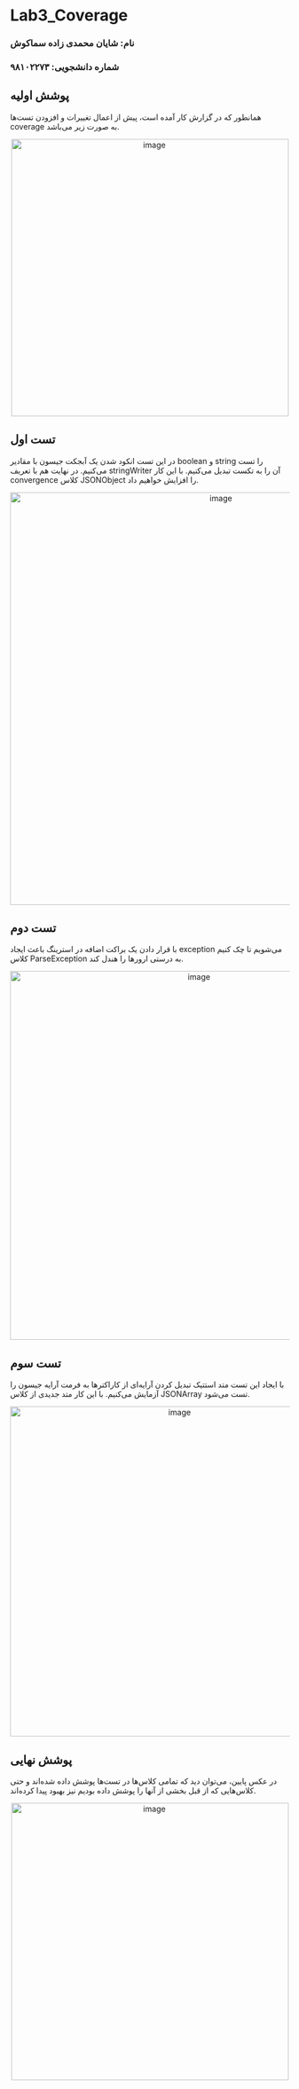 # Lab3_Coverage
### نام: شایان محمدی زاده سماکوش
### شماره دانشجویی: ۹۸۱۰۲۲۷۳
## پوشش اولیه
همانطور که در گزارش کار آمده است، پیش از اعمال تغییرات و افزودن تست‌ها coverage به صورت زیر می‌باشد.

<p align="center">
<img width="500" alt="image" src="https://user-images.githubusercontent.com/60621655/232089400-24b17ae8-9120-477d-989c-0c39a6d3dab0.png">
</p>

## تست اول
در این تست انکود شدن یک آبجکت جیسون با مقادیر boolean و string را تست می‌کنیم. در نهایت هم با تعریف stringWriter آن را به تکست تبدیل می‌کنیم. با این کار convergence کلاس JSONObject را افزایش خواهیم داد.

<p align="center">
<img width="744" alt="image" src="https://user-images.githubusercontent.com/60621655/232109780-99798116-8a28-44ab-a0ca-164cf64cf6c5.png">
</p>

## تست دوم
با قرار دادن یک براکت اضافه در استرینگ باعث ایجاد exception می‌شویم تا چک کنیم کلاس ParseException به درستی ارورها را هندل کند.

<p align="center">
<img width="665" alt="image" src="https://user-images.githubusercontent.com/60621655/232110053-9892d1bb-9a2f-4854-87af-10630ec1c401.png">
</p>

## تست سوم
با ایجاد این تست متد استتیک تبدیل کردن آرایه‌ای از کاراکترها به فرمت آرایه جیسون را آزمایش می‌کنیم. با این کار متد جدیدی از کلاس JSONArray تست می‌شود.

<p align="center">
<img width="595" alt="image" src="https://user-images.githubusercontent.com/60621655/232110607-0943cfd3-c724-439c-9ad5-23762edb72b2.png">
</p>

## پوشش نهایی
در عکس پایین، می‌توان دید که تمامی کلاس‌ها در تست‌ها پوشش داده شده‌اند و حتی کلاس‌هایی که از قبل بخشی از آنها را پوشش داده بودیم نیز بهبود پیدا کرده‌اند.

<p align="center">
<img width="500" alt="image" src="https://user-images.githubusercontent.com/60621655/232111003-52d0d4e0-4177-416e-8d55-129dba8f49e0.png">
</p>
